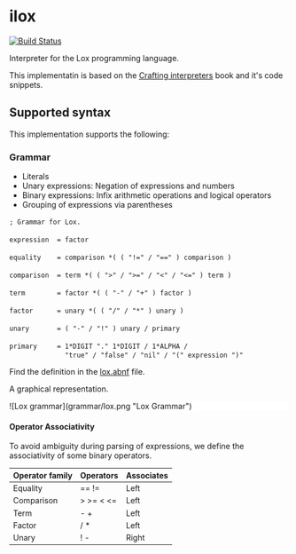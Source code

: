 # ilox

[![Build Status](https://github.com/vguerra/ilox/actions/workflows/ci.yml/badge.svg)](https://github.com/vguerra/ilox/actions/workflows/ci.yml)

Interpreter for the Lox programming language.

This implementatin is based on the [Crafting interpreters](http://craftinginterpreters.com/) book and it's code snippets.
## Supported syntax

This implementation supports the following:

### Grammar

* Literals
* Unary expressions: Negation of expressions and numbers
* Binary expressions: Infix arithmetic operations and logical operators
* Grouping of expressions via parentheses

```
; Grammar for Lox.

expression  = factor

equality    = comparison *( ( "!=" / "==" ) comparison )

comparison  = term *( ( ">" / ">=" / "<" / "<=" ) term )

term        = factor *( ( "-" / "+" ) factor )

factor      = unary *( ( "/" / "*" ) unary )

unary       = ( "-" / "!" ) unary / primary

primary     = 1*DIGIT "." 1*DIGIT / 1*ALPHA /
              "true" / "false" / "nil" / "(" expression ")"
```

Find the definition in the [lox.abnf](grammar/lox.abnf) file. 

A graphical representation.

<div style="background-color:white">
![Lox grammar](grammar/lox.png "Lox Grammar")
</div>

#### Operator Associativity

To avoid ambiguity during parsing of expressions, we define the associativity of some binary operators.

| **Operator family** | **Operators** | **Associates** |
|-----------------|-----------|------------|
| Equality        | == !=     | Left       |
| Comparison      | > >= < <= | Left       |
| Term            | - +       | Left       |
| Factor          | / *       | Left       |
| Unary           | ! -       | Right      |
